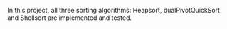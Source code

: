 In this project, all three sorting algorithms: Heapsort, dualPivotQuickSort and Shellsort are implemented and tested. 
